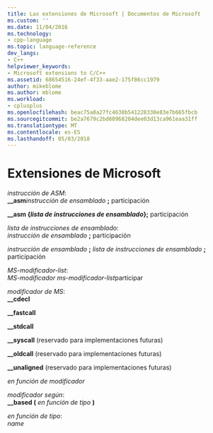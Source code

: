 ```yaml
---
title: Las extensiones de Microsoft | Documentos de Microsoft
ms.custom: ''
ms.date: 11/04/2016
ms.technology:
- cpp-language
ms.topic: language-reference
dev_langs:
- C++
helpviewer_keywords:
- Microsoft extensions to C/C++
ms.assetid: 68654516-24ef-4f33-aae2-175f86cc1979
author: mikeblome
ms.author: mblome
ms.workload:
- cplusplus
ms.openlocfilehash: beac75a8a27fc4638b541228330e83e7b665fbcb
ms.sourcegitcommit: be2a7679c2bd80968204dee03d13ca961eaa31ff
ms.translationtype: MT
ms.contentlocale: es-ES
ms.lasthandoff: 05/03/2018
---
```

# <a name="microsoft-extensions"></a>Extensiones de Microsoft
*instrucción de ASM*:  
 **__asm***instrucción de ensamblado* **;** participación    
  
 **__asm {***lista de instrucciones de ensamblado***};** participación      
  
 *lista de instrucciones de ensamblado*:  
 *instrucción de ensamblado* **;** participación  
  
 *instrucción de ensamblado* **;** *lista de instrucciones de ensamblado* **;** participación  
  
 *MS-modificador-list*:  
 *MS-modificador ms-modificador-list*participar  
  
 *modificador de MS*:  
 **__cdecl**  
  
 **__fastcall**  
  
 **__stdcall**  
  
 **__syscall** (reservado para implementaciones futuras)  
  
 **__oldcall** (reservado para implementaciones futuras)  
  
 **__unaligned** (reservado para implementaciones futuras)  
  
 *en función de modificador*  
  
 *modificador según*:  
 **__based (** *en función de tipo* **)**  
  
 *en función de tipo*:  
 *name*  

